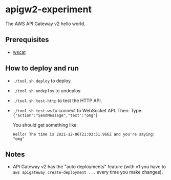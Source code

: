 # apigw2-experiment

The AWS API Gateway v2 hello world.

## Prerequisites

* [wscat](https://www.npmjs.com/package/wscat)

## How to deploy and run

* `./tool.sh deploy` to deploy.
* `./tool.sh undeploy` to undeploy.
* `./tool.sh test-http` to test the HTTP API.
* `./tool.sh test-ws` to connect to WebSocket API. Then:
  Type: `{"action":"SendMessage","text":"omg"}`

  You should get something like:
  ```
  Hello! The time is 2021-12-06T21:03:51.966Z and you're saying: "omg"
  ```

## Notes

* API Gateway v2 has the "auto deployments" feature (with v1 you have to `aws apigateway create-deployment ...` every time you make changes).
